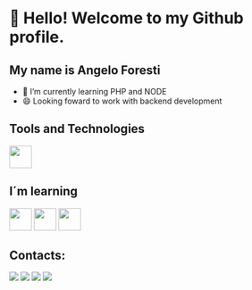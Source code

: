 # 👋 Hello! Welcome to my Github profile.
## My name is Angelo Foresti

- 🌱 I’m currently learning PHP and NODE
- 😄 Looking foward to work with backend development

## Tools and Technologies
<img src="https://cdn.jsdelivr.net/gh/devicons/devicon/icons/javascript/javascript-original.svg" width="40" height="40"/>

## I´m learning
<img src="https://cdn.jsdelivr.net/gh/devicons/devicon/icons/nodejs/nodejs-original-wordmark.svg" width="40" height="40" />
          
<img src="https://cdn.jsdelivr.net/gh/devicons/devicon/icons/php/php-original.svg" width="40" height="40"/>

<img src="https://cdn.jsdelivr.net/gh/devicons/devicon/icons/laravel/laravel-plain-wordmark.svg" width="40" height="40"/>

## Contacts:

<div>
<a href="https://www.instagram.com/forestiangelo/" target="_blank"><img src="https://img.shields.io/badge/-Instagram-%23E4405F?style=for-the-badge&logo=instagram&logoColor=white" target="_blank"></a>
<a href="https://www.twitch.tv/angelonhaUP" target="_blank"><img src="https://img.shields.io/badge/Twitch-9146FF?style=for-the-badge&logo=twitch&logoColor=white" target="_blank"></a>
<a href = "mailto:angeloforestin@gmail.com"><img src="https://img.shields.io/badge/Gmail-D14836?style=for-the-badge&logo=gmail&logoColor=white" target="_blank"></a>
<a href="https://br.linkedin.com/in/angelo-foresti-neto-7a93b018a" target="_blank"><img src="https://img.shields.io/badge/-LinkedIn-%230077B5?style=for-the-badge&logo=linkedin&logoColor=white" target="_blank"></a>   
</div>
          
          
          

